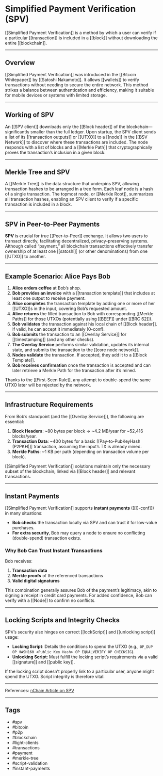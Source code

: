 # Simplified Payment Verification (SPV)

[[Simplified Payment Verification]] is a method by which a user can verify if a particular [[transaction]] is included in a [[block]] without downloading the entire [[blockchain]].

---

## Overview

[[Simplified Payment Verification]] was introduced in the [[Bitcoin Whitepaper]] by [[Satoshi Nakamoto]]. It allows [[wallets]] to verify transactions without needing to secure the entire network. This method strikes a balance between authentication and efficiency, making it suitable for mobile devices or systems with limited storage.

---

## Working of SPV

An [[SPV client]] downloads only the [[Block header]] of the blockchain—significantly smaller than the full ledger. Upon startup, the SPV client sends a list of its [[transaction outputs]] or [[UTXO]] to a [[node]] in the [[BSV Network]] to discover where these transactions are included. The node responds with a list of blocks and a [[Merkle Path]] that cryptographically proves the transaction’s inclusion in a given block.

---

## Merkle Tree and SPV

A [[Merkle Tree]] is the data structure that underpins SPV, allowing transaction hashes to be arranged in a tree form. Each leaf node is a hash of a single transaction. The topmost node, or [[Merkle Root]], summarizes all transaction hashes, enabling an SPV client to verify if a specific transaction is included in a block.

---

## SPV in Peer-to-Peer Payments

**SPV** is crucial for true [[Peer-to-Peer]] exchange. It allows two users to transact directly, facilitating decentralized, privacy-preserving systems. Although called “payment,” all blockchain transactions effectively transfer ownership of at least one [[satoshi]] (or other denominations) from one [[UTXO]] to another.

---

## Example Scenario: Alice Pays Bob

1. **Alice orders coffee** at Bob’s shop.  
2. **Bob provides an invoice** with a [[transaction template]] that includes at least one output to receive payment.  
3. **Alice completes** the transaction template by adding one or more of her [[UTXO]]s in the input, covering Bob’s requested amount.  
4. **Alice returns** the filled transaction to Bob with corresponding [[Merkle Paths]] for those UTXOs (potentially using [[BEEF]] under [[BRC 62]]).  
5. **Bob validates** the transaction against his local chain of [[Block header]]. If valid, he can accept it immediately (0-conf).  
6. **Bob submits** the transaction to an [[Overlay Service]] for [[timestamping]] (and any other checks).  
7. **The Overlay Service** performs similar validation, updates its internal state, and submits the transaction to the [[core node network]].  
8. **Nodes validate** the transaction. If accepted, they add it to a [[Block Template]].  
9. **Bob receives confirmation** once the transaction is accepted and can later retrieve a Merkle Path for the transaction after it’s mined.

Thanks to the [[First-Seen Rule]], any attempt to double-spend the same UTXO later will be rejected by the network.

---

## Infrastructure Requirements

From Bob’s standpoint (and the [[Overlay Service]]), the following are essential:

1. **Block Headers**: ~80 bytes per block → ~4.2 MB/year for ~52,416 blocks/year.  
2. **Transaction Data**: ~400 bytes for a basic [[Pay-to-PubKeyHash (P2PKH)]] transaction, assuming the input’s TX is already mined.  
3. **Merkle Paths**: ~1 KB per path (depending on transaction volume per block).

[[Simplified Payment Verification]] solutions maintain only the necessary subset of the blockchain, linked via [[Block header]] and relevant transactions.

---

## Instant Payments

[[Simplified Payment Verification]] supports **instant payments** ([[0-conf]]) in many situations:

- **Bob checks** the transaction locally via SPV and can trust it for low-value purchases.  
- **For extra security**, Bob may query a node to ensure no conflicting (double-spend) transaction exists.

### Why Bob Can Trust Instant Transactions

Bob receives:
1. **Transaction data**  
2. **Merkle proofs** of the referenced transactions  
3. **Valid digital signatures**  

This combination generally assures Bob of the payment’s legitimacy, akin to signing a receipt in credit card payments. For added confidence, Bob can verify with a [[Node]] to confirm no conflicts.

---

## Locking Scripts and Integrity Checks

SPV’s security also hinges on correct [[lockScript]] and [[unlocking script]] usage:

- **Locking Script**: Details the conditions to spend the UTXO (e.g., `OP_DUP OP_HASH160 <Public Key Hash> OP_EQUALVERIFY OP_CHECKSIG`).  
- **Unlocking Script**: Must fulfill the locking script’s requirements via a valid [[signature]] and [[public key]].

If the locking script doesn’t properly link to a particular user, anyone might spend the UTXO. Script integrity is therefore vital.

---

References: [nChain Article on SPV](https://medium.com/nchain/simplified-payment-verification-48ac60f1b26c)

---

## Tags
- #spv
- #bitcoin
- #p2p
- #blockchain
- #light-clients
- #transactions
- #payment
- #merkle-tree
- #script-validation
- #instant-payments








